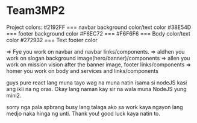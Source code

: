 # Team3MP2

Project colors:
#2192FF === navbar background color/text color 
#38E54D === footer background color
#F6EC72 === 
#F6F6F6 === Body color/text color
#272932 === Text footer color




=> Fye you work on navbar and navbar links/components.
=> aldhen you work on slogan background image(hero/banner)/components
=> allen you work on mission vision after the banner image, footer links/components
=> homer you work on body and services and links/components

guys pure react lang muna tayo wag na muna natin isama si nodeJS kasi ang ikli na ng oras.
Okay lang naman kay sir na wala muna NodeJS yung mini2.

sorry nga pala spbrang busy lang talaga ako sa work kaya ngayon lang medjo naka hinga ng unti.
Thank you! good luck kaya natin to.